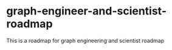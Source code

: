 # graph-engineer-and-scientist-roadmap
This is a roadmap for graph engineering and scientist roadmap 
